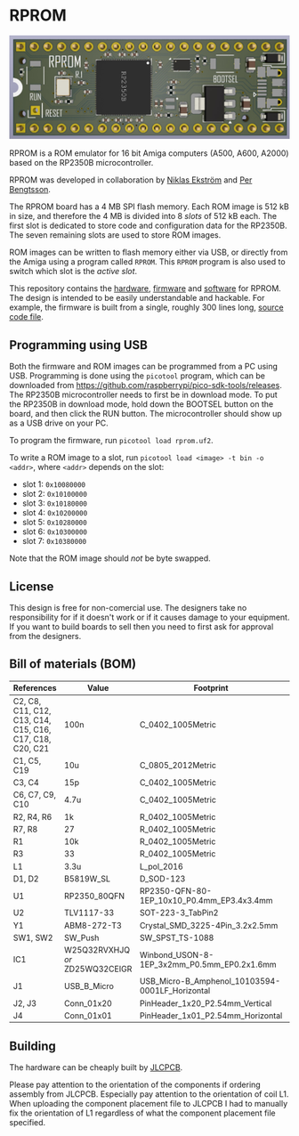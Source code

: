 # RPROM

![RPROM rendered](Docs/Images/rprom-rendered.jpg)

RPROM is a ROM emulator for 16 bit Amiga computers (A500, A600, A2000) based on
the RP2350B microcontroller.

RPROM was developed in collaboration by
[Niklas Ekström](https://github.com/niklasekstrom/) and
[Per Bengtsson](https://github.com/RetroNynjah).

The RPROM board has a 4 MB SPI flash memory. Each ROM image is 512 kB in size,
and therefore the 4 MB is divided into 8 *slots* of 512 kB each. The first slot
is dedicated to store code and configuration data for the RP2350B. The seven
remaining slots are used to store ROM images.

ROM images can be written to flash memory either via USB, or directly from the
Amiga using a program called `RPROM`. This `RPROM` program is also used to
switch which slot is the *active slot*.

This repository contains the [hardware](Hardware), [firmware](Firmware) and
[software](Software) for RPROM. The design is intended to be easily
understandable and hackable. For example, the firmware is built from a single,
roughly 300 lines long, [source code file](Firmware/rprom.c).

## Programming using USB

Both the firmware and ROM images can be programmed from a PC using USB.
Programming is done using the `picotool` program, which can be downloaded from
https://github.com/raspberrypi/pico-sdk-tools/releases. The RP2350B
microcontroller needs to first be in download mode. To put the RP2350B in
download mode, hold down the BOOTSEL button on the board, and then click the
RUN button. The microcontroller should show up as a USB drive on your PC.

To program the firmware, run `picotool load rprom.uf2`.

To write a ROM image to a slot, run `picotool load <image> -t bin -o <addr>`,
where `<addr>` depends on the slot:

- slot 1: `0x10080000`
- slot 2: `0x10100000`
- slot 3: `0x10180000`
- slot 4: `0x10200000`
- slot 5: `0x10280000`
- slot 6: `0x10300000`
- slot 7: `0x10380000`

Note that the ROM image should *not* be byte swapped.

## License

This design is free for non-comercial use. The designers take no responsibility
for if it doesn't work or if it causes damage to your equipment. If you want to
build boards to sell then you need to first ask for approval from the designers.

## Bill of materials (BOM)

| References | Value | Footprint | LCSC Part | Quantity |
|------------|-------|-----------|-----------|----------|
| C2, C8, C11, C12, C13, C14, C15, C16, C17, C18, C20, C21 | 100n | C_0402_1005Metric | C1525 | 12 |
| C1, C5, C19 | 10u | C_0805_2012Metric | C15850 | 3 |
| C3, C4 | 15p | C_0402_1005Metric | C1548 | 2 |
| C6, C7, C9, C10 | 4.7u | C_0402_1005Metric | C23733 | 4 |
| R2, R4, R6 | 1k | R_0402_1005Metric | C11702 | 3 |
| R7, R8 | 27 | R_0402_1005Metric | C25092 | 2 |
| R1 | 10k | R_0402_1005Metric | C25744 | 1 |
| R3 | 33 | R_0402_1005Metric | C25105 | 1 |
| L1 | 3.3u | L_pol_2016 | C42411119 | 1 |
| D1, D2 | B5819W_SL | D_SOD-123 | C8598 | 2 |
| U1 | RP2350_80QFN | RP2350-QFN-80-1EP_10x10_P0.4mm_EP3.4x3.4mm | C42415655 | 1 |
| U2 | TLV1117-33 | SOT-223-3_TabPin2 | C15578 | 1 |
| Y1 | ABM8-272-T3 | Crystal_SMD_3225-4Pin_3.2x2.5mm | C20625731 | 1 |
| SW1, SW2 | SW_Push | SW_SPST_TS-1088 | C720477 | 2 |
| IC1 | W25Q32RVXHJQ *or* ZD25WQ32CEIGR | Winbond_USON-8-1EP_3x2mm_P0.5mm_EP0.2x1.6mm | C5258281 | 1 |
| J1 | USB_B_Micro | USB_Micro-B_Amphenol_10103594-0001LF_Horizontal | C428495 | 1 |
| J2, J3 | Conn_01x20 | PinHeader_1x20_P2.54mm_Vertical | - | 2 |
| J4 | Conn_01x01 | PinHeader_1x01_P2.54mm_Horizontal | - | 1 |

## Building

The hardware can be cheaply built by [JLCPCB](https://jlcpcb.com/).

Please pay attention to the orientation of the components if ordering assembly
from JLCPCB. Especially pay attention to the orientation of coil L1. When
uploading the component placement file to JLCPCB I had to manually fix the
orientation of L1 regardless of what the component placement file specified.
